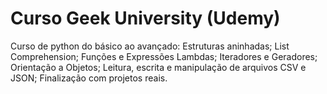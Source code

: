 # Curso Geek University (Udemy)
Curso de python do básico ao avançado: Estruturas aninhadas; List Comprehension; Funções e Expressões Lambdas; Iteradores e Geradores; Orientação a Objetos; Leitura, escrita e manipulação de arquivos CSV e JSON; Finalização com projetos reais.
